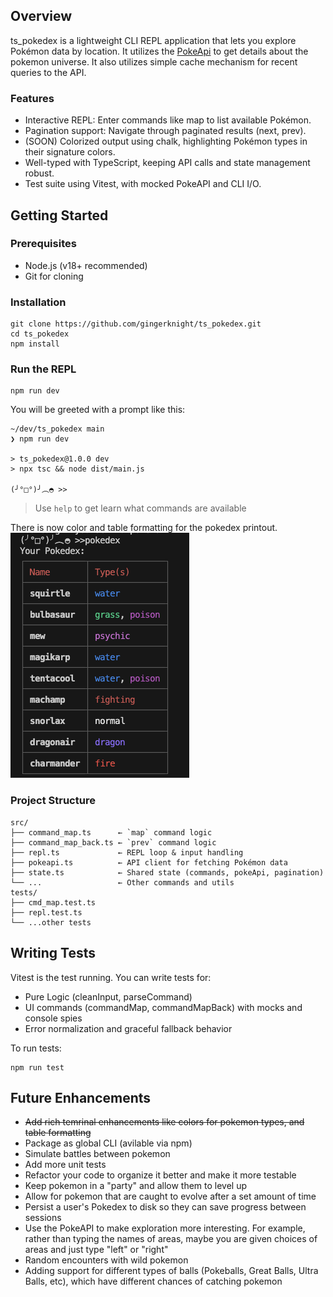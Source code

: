 ## Overview

ts_pokedex is a lightweight CLI REPL application that lets you explore Pokémon data by location. It utilizes the [PokeApi](https://pokeapi.co/docs/v2#info) to get details about the pokemon universe. It also utilizes simple cache mechanism for recent queries to the API.

### Features

- Interactive REPL: Enter commands like map <location-area> to list available Pokémon.
- Pagination support: Navigate through paginated results (next, prev).
- (SOON) Colorized output using chalk, highlighting Pokémon types in their signature colors.
- Well-typed with TypeScript, keeping API calls and state management robust.
- Test suite using Vitest, with mocked PokeAPI and CLI I/O.



## Getting Started
### Prerequisites
- Node.js (v18+ recommended)
- Git for cloning

### Installation
```
git clone https://github.com/gingerknight/ts_pokedex.git
cd ts_pokedex
npm install
```

### Run the REPL
```
npm run dev
```
You will be greeted with a prompt like this:
```
~/dev/ts_pokedex main
❯ npm run dev

> ts_pokedex@1.0.0 dev
> npx tsc && node dist/main.js

(╯°□°)╯︵◓ >>
```
> Use `help` to get learn what commands are available

There is now color and table formatting for the pokedex printout. 
![Colored Pokedex](./assets/pokedex_color.png)

### Project Structure
```
src/
├── command_map.ts      ← `map` command logic
├── command_map_back.ts ← `prev` command logic
├── repl.ts             ← REPL loop & input handling
├── pokeapi.ts          ← API client for fetching Pokémon data
├── state.ts            ← Shared state (commands, pokeApi, pagination)
└── ...                 ← Other commands and utils
tests/
├── cmd_map.test.ts
├── repl.test.ts
└── ...other tests
```

## Writing Tests
Vitest is the test running. You can write tests for:
- Pure Logic (cleanInput, parseCommand)
- UI commands (commandMap, commandMapBack) with mocks and console spies
- Error normalization and graceful fallback behavior

To run tests:
```
npm run test
```

## Future Enhancements
- ~~Add rich temrinal enhancements like colors for pokemon types, and table formatting~~
- Package as global CLI (avilable via npm)
- Simulate battles between pokemon
- Add more unit tests
- Refactor your code to organize it better and make it more testable
- Keep pokemon in a "party" and allow them to level up
- Allow for pokemon that are caught to evolve after a set amount of time
- Persist a user's Pokedex to disk so they can save progress between sessions
- Use the PokeAPI to make exploration more interesting. For example, rather than typing the names of areas, maybe you are given choices of areas and just type "left" or "right"
- Random encounters with wild pokemon
- Adding support for different types of balls (Pokeballs, Great Balls, Ultra Balls, etc), which have different chances of catching pokemon